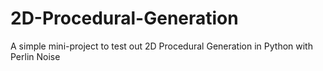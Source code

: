 # 2D-Procedural-Generation
A simple mini-project to test out 2D Procedural Generation in Python with Perlin Noise
